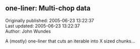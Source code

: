 ## one-liner: Multi-chop data  
Originally published: 2005-06-23 13:22:37  
Last updated: 2005-06-23 13:22:37  
Author: John Wundes  
  
A (mostly) one-liner that cuts an iterable into X sized chunks...